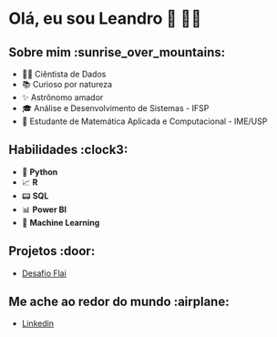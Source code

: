 # **Olá, eu sou Leandro** 👋 :man_technologist:
###

<h2 align="left"> Sobre mim :sunrise_over_mountains:</h2>

- :man_technologist: Ciêntista de Dados
- :books: Curioso por natureza
- :sparkles: Astrônomo amador
- :mortar_board:  Análise e Desenvolvimento de Sistemas - IFSP
- :1234: Estudante de Matemática Aplicada e Computacional - IME/USP

<h2 align="left"> Habilidades :clock3:</h2>

 - :snake: **Python**
 - :chart_with_upwards_trend: **R**
 - :pager: **SQL**
 - :bar_chart: **Power BI**
 - :crystal_ball: **Machine Learning**

<h2 align="left"> Projetos :door:</h2>

 - [Desafio Flai](https://github.com/LeandroCoelhos/desafio_flai)
  
 
 <h2 align="left"> Me ache ao redor do mundo  :airplane:</h2>

  - [Linkedin](https://www.linkedin.com/in/leandro-coelhos/)
  

